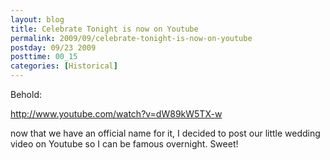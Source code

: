 ```yaml
---
layout: blog
title: Celebrate Tonight is now on Youtube
permalink: 2009/09/celebrate-tonight-is-now-on-youtube
postday: 09/23 2009
posttime: 00_15
categories: [Historical]
---
```


<p>Behold:</p>
<p><a href="http://www.youtube.com/watch?v=dW89kW5TX-w" title="http://www.youtube.com/watch?v=dW89kW5TX-w">http://www.youtube.com/watch?v=dW89kW5TX-w</a></p>
<p>now that we have an official name for it, I decided to post our little wedding video on Youtube so I can be famous overnight. Sweet!</p>
<object width="425" height="344"><param name="movie" value="http://www.youtube.com/v/dW89kW5TX-w&hl=en&fs=1&" /><param name="allowFullScreen" value="true" /><param name="allowscriptaccess" value="always" /><embed src="http://www.youtube.com/v/dW89kW5TX-w&hl=en&fs=1&" type="application/x-shockwave-flash" allowscriptaccess="always" allowfullscreen="true" width="425" height="344"></embed></object>
